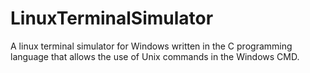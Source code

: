 # LinuxTerminalSimulator
A linux terminal simulator for Windows written in the C programming language that allows the use of Unix commands in the Windows CMD.
